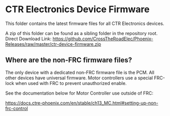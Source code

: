 # CTR Electronics Device Firmware
This folder contains the latest firmware files for all CTR Electronics devices.

A zip of this folder can be found as a sibling folder in the repository root.
Direct Download Link: https://github.com/CrossTheRoadElec/Phoenix-Releases/raw/master/ctr-device-firmware.zip

## Where are the non-FRC firmware files?
The only device with a dedicated non-FRC firmware file is the PCM.
All other devices have universal firmware.  Motor controllers use a special FRC-lock when used with FRC to prevent unauthorized enable.

See the documentation below for Motor Controller use outside of FRC: 

https://docs.ctre-phoenix.com/en/stable/ch13_MC.html#setting-up-non-frc-control
